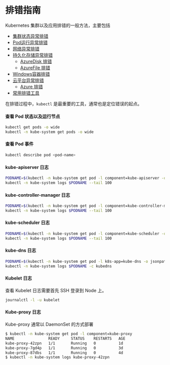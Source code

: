 # 排错指南

Kubernetes 集群以及应用排错的一般方法，主要包括

- [集群状态异常排错](cluster.md)
- [Pod运行异常排错](pod.md)
- [网络异常排错](network.md)
- [持久化存储异常排错](pv.md)
  - [AzureDisk 排错](azuredisk.md)
  - [AzureFile 排错](azurefile.md)
- [Windows容器排错](windows.md)
- [云平台异常排错](cloud.md)
  - [Azure 排错](azure.md)
- [常用排错工具](tools.md)

在排错过程中，`kubectl`  是最重要的工具，通常也是定位错误的起点。

#### 查看 Pod 状态以及运行节点

```sh
kubectl get pods -o wide
kubectl -n kube-system get pods -o wide
```

#### 查看 Pod 事件

```sh
kubectl describe pod <pod-name>
```

#### kube-apiserver 日志

```sh
PODNAME=$(kubectl -n kube-system get pod -l component=kube-apiserver -o jsonpath='{.items[0].metadata.name}')
kubectl -n kube-system logs $PODNAME --tail 100
```

#### kube-controller-manager 日志

```sh
PODNAME=$(kubectl -n kube-system get pod -l component=kube-controller-manager -o jsonpath='{.items[0].metadata.name}')
kubectl -n kube-system logs $PODNAME --tail 100
```

#### kube-scheduler 日志

```sh
PODNAME=$(kubectl -n kube-system get pod -l component=kube-scheduler -o jsonpath='{.items[0].metadata.name}')
kubectl -n kube-system logs $PODNAME --tail 100
```

#### kube-dns 日志

```sh
PODNAME=$(kubectl -n kube-system get pod -l k8s-app=kube-dns -o jsonpath='{.items[0].metadata.name}')
kubectl -n kube-system logs $PODNAME -c kubedns
```

#### Kubelet 日志

查看 Kubelet 日志需要首先 SSH 登录到 Node 上。

```sh
journalctl -l -u kubelet
```

#### Kube-proxy 日志

Kube-proxy 通常以 DaemonSet 的方式部署

```sh
$ kubectl -n kube-system get pod -l component=kube-proxy
NAME               READY     STATUS    RESTARTS   AGE
kube-proxy-42zpn   1/1       Running   0          1d
kube-proxy-7gd4p   1/1       Running   0          3d
kube-proxy-87dbs   1/1       Running   0          4d
$ kubectl -n kube-system logs kube-proxy-42zpn
```